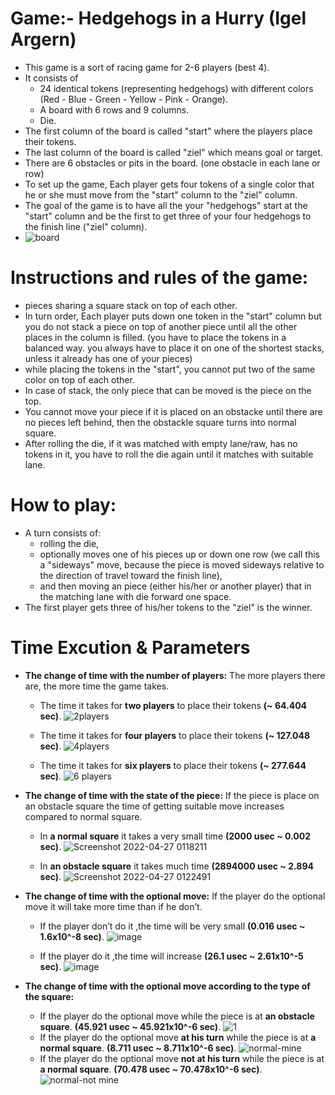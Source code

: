 # Game:- Hedgehogs in a Hurry (Igel Argern)
- This game is a sort of racing game for 2-6 players (best 4).
- It consists of
  - 24 identical tokens (representing hedgehogs) with different colors (Red - Blue - Green - Yellow - Pink - Orange).
  - A board with 6 rows and 9 columns. 
  - Die. 
- The first column of the board is called "start" where the players place their tokens. 
- The last column of the board is called "ziel" which means goal or target.
- There are 6 obstacles or pits in the board. (one obstacle in each lane or row)
- To set up the game, Each player gets four tokens of a single color that he or she must move from the "start" column to the "ziel" column.
- The goal of the game is to have all the your "hedgehogs" start at the "start" column and be the first to get three of your four hedgehogs to the finish line ("ziel" column).
- ![board](https://user-images.githubusercontent.com/104447022/165999406-a91dfc5a-639e-437f-9061-980b85ba72bb.png)

# Instructions and rules of the game:
- pieces sharing a square stack on top of each other.
- In turn order, Each player puts down one token in the "start" column but you do not stack a piece on top of another piece until all the other places in the column is filled. (you have to place the tokens in a balanced way. you always have to place it on one of the shortest stacks, unless it already has one of your pieces) 
- while placing the tokens in the "start", you cannot put two of the same color on top of each other. 
- In case of stack, the only piece that can be moved is the piece on the top.
- You cannot move your piece if it is placed on an obstacke until there are no pieces left behind, then the obstackle square turns into normal square.
- After rolling the die, if it was matched with empty lane/raw, has no tokens in it, you have to roll the die again until it matches with suitable lane.   

# How to play:
- A turn consists of: 
  - rolling the die,
  - optionally moves one of his pieces up or down one row (we call this a "sideways" move, because the piece is moved sideways relative to the direction of travel toward the finish line), 
  - and then moving an piece (either his/her or another player) that in the matching lane with die forward one space.
 - The first player gets three of his/her tokens to the "ziel" is the winner.   

# Time Excution & Parameters
- **The change of time with the number of players:**
  The more players there are, the more time the game takes.
  - The time it takes for **two players** to place their tokens **(~ 64.404 sec)**.
  ![2players](https://user-images.githubusercontent.com/104447022/165968653-48bb5b25-c99e-4bfd-8f26-582b855338f3.png)

  - The time it takes for **four players** to place their tokens **(~ 127.048 sec)**.
  ![4players](https://user-images.githubusercontent.com/104447022/165968716-a7718701-4787-4cb5-b310-a5ab3446546f.png)

  - The time it takes for **six players** to place their tokens **(~ 277.644 sec)**.
  ![6 players](https://user-images.githubusercontent.com/104447022/165968816-b57faa7e-0099-42af-830c-1c6e1aad4e8e.png)

- **The change of time with the state of the piece:**
  If the piece is place on an obstacle square the time of getting suitable move increases compared to normal square.
  - In **a normal square** it takes a very small time **(2000 usec ~ 0.002 sec)**.
  ![Screenshot 2022-04-27 0118211](https://user-images.githubusercontent.com/104442250/165408268-5f569d03-8d98-4624-ae88-7549257d5356.png)

  - In **an obstacle square** it takes much time **(2894000 usec ~ 2.894 sec)**.
![Screenshot 2022-04-27 0122491](https://user-images.githubusercontent.com/104442250/165408617-3b0f8025-649c-4b7b-9b8b-116f4b772c3c.png)
- **The change of time with the optional move:**
  If the player do the optional move it will take more time than if he don’t.
  - If the player don’t do it ,the time will be very small **(0.016 usec ~ 1.6x10^-8 sec)**.
  ![image](https://user-images.githubusercontent.com/103963089/166080923-38637642-51f3-495e-a22b-04ed1adc644e.png)

  - If the player do it ,the time will increase **(26.1 usec ~ 2.61x10^-5  sec)**.
  ![image](https://user-images.githubusercontent.com/103963089/166080934-6c718d89-ce70-43f5-bd81-66886f0c1c6b.png)

- **The change of time with the optional move according to the type of the square:**
  - If the player do the optional move while the piece is at **an obstacle square**.
  **(45.921 usec ~ 45.921x10^-6 sec)**.
  ![1](https://user-images.githubusercontent.com/104447129/166118076-e31438ae-3207-4512-bd01-0b6ad083efbd.png)
  - If the player do the optional move **at his turn** while the piece is at **a normal square**. 
**(8.711 usec ~ 8.711x10^-6 sec)**.
![normal-mine](https://user-images.githubusercontent.com/104447129/166118492-61674b4b-73ad-4571-a284-d8cd82b56565.png)
  - If the player do the optional move **not at his turn** while the piece is at **a normal square**. 
**(70.478 usec ~ 70.478x10^-6 sec)**.           
![normal-not mine](https://user-images.githubusercontent.com/104447129/166119195-4b1df7d7-4364-46cd-8775-b1962790fa83.png)

 

